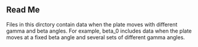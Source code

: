 ## Read Me

Files in this dirctory contain data when the plate moves with different gamma and beta angles. For example, beta_0 includes data when the plate moves at a fixed beta angle and several sets of different gamma angles. 
